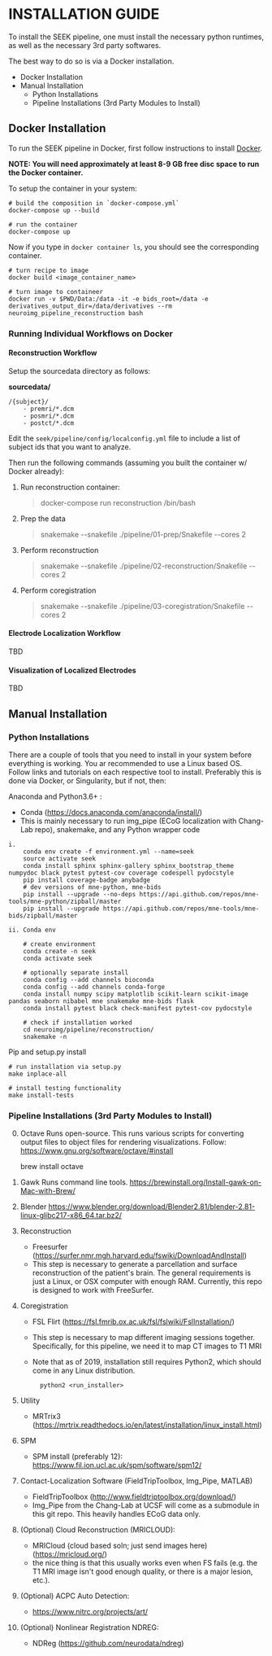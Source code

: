 # INSTALLATION GUIDE
To install the SEEK pipeline, one must install the necessary python runtimes, as well as the necessary 3rd party 
softwares. 

The best way to do so is via a Docker installation.

<!-- MarkdownTOC -->

- Docker Installation
- Manual Installation
    - Python Installations
    - Pipeline Installations \(3rd Party Modules to Install\)

<!-- /MarkdownTOC -->

## Docker Installation
To run the SEEK pipeline in Docker, first follow instructions to install [Docker](https://docs.docker.com/get-docker/).

**NOTE: You will need approximately at least 8-9 GB free disc space to run the Docker container.**

To setup the container in your system:

    # build the composition in `docker-compose.yml`
    docker-compose up --build
    
    # run the container
    docker-compose up 
    
Now if you type in `docker container ls`, you should see the corresponding container.
    
    # turn recipe to image
    docker build <image_container_name>
    
    # turn image to containeer
    docker run -v $PWD/Data:/data -it -e bids_root=/data -e derivatives_output_dir=/data/derivatives --rm neuroimg_pipeline_reconstruction bash

### Running Individual Workflows on Docker

#### Reconstruction Workflow
Setup the sourcedata directory as follows:

 **sourcedata/**
       
    /{subject}/
        - premri/*.dcm
        - posmri/*.dcm
        - postct/*.dcm
        
Edit the `seek/pipeline/config/localconfig.yml` file to include a list of 
subject ids that you want to analyze.

Then run the following commands (assuming you built the container w/ Docker already):

   1. Run reconstruction container:
   
        > docker-compose run reconstruction /bin/bash

   2. Prep the data
   
        >snakemake --snakefile ./pipeline/01-prep/Snakefile --cores 2
                              
   3.  Perform reconstruction
        
        > snakemake --snakefile ./pipeline/02-reconstruction/Snakefile --cores 2
   
   4. Perform coregistration
   
        > snakemake --snakefile ./pipeline/03-coregistration/Snakefile --cores 2

#### Electrode Localization Workflow
TBD

#### Visualization of Localized Electrodes
TBD



## Manual Installation
### Python Installations
There are a couple of tools that you need to install in your system before everything is working. You ar recommended to use a Linux based OS. 
Follow links and tutorials on each respective tool to install. Preferably this is done via Docker, or Singularity, but if not, then:

Anaconda and Python3.6+ :
   * Conda (https://docs.anaconda.com/anaconda/install/)
   * This is mainly necessary to run img_pipe (ECoG localization with Chang-Lab repo), snakemake, and any Python wrapper code
    
    i. 
        conda env create -f environment.yml --name=seek
        source activate seek
        conda install sphinx sphinx-gallery sphinx_bootstrap_theme numpydoc black pytest pytest-cov coverage codespell pydocstyle
        pip install coverage-badge anybadge
        # dev versions of mne-python, mne-bids
        pip install --upgrade --no-deps https://api.github.com/repos/mne-tools/mne-python/zipball/master
        pip install --upgrade https://api.github.com/repos/mne-tools/mne-bids/zipball/master
        
    ii. Conda env
    
        # create environment
        conda create -n seek
        conda activate seek
        
        # optionally separate install
        conda config --add channels bioconda
        conda config --add channels conda-forge
        conda install numpy scipy matplotlib scikit-learn scikit-image pandas seaborn nibabel mne snakemake mne-bids flask
        conda install pytest black check-manifest pytest-cov pydocstyle
        
        # check if installation worked
        cd neuroimg/pipeline/reconstruction/
        snakemake -n    
   
Pip and setup.py install
    
    # run installation via setup.py
    make inplace-all
    
    # install testing functionality
    make install-tests


### Pipeline Installations (3rd Party Modules to Install)
0. Octave
    Runs open-source. This runs various scripts for converting output files to object files for rendering visualizations.
    Follow: https://www.gnu.org/software/octave/#install
    
   
    brew install octave
       
0. Gawk
    Runs command line tools.
    https://brewinstall.org/Install-gawk-on-Mac-with-Brew/

0. Blender
    https://www.blender.org/download/Blender2.81/blender-2.81-linux-glibc217-x86_64.tar.bz2/

1. Reconstruction
    * Freesurfer (https://surfer.nmr.mgh.harvard.edu/fswiki/DownloadAndInstall)
    * This step is necessary to generate a parcellation and surface reconstruction of the patient's brain. The general requirements is just a 
    Linux, or OSX computer with enough RAM. Currently, this repo is designed to work with FreeSurfer.
    
2. Coregistration
    * FSL Flirt (https://fsl.fmrib.ox.ac.uk/fsl/fslwiki/FslInstallation/)
    * This step is necessary to map different imaging sessions together. Specifically, for this pipeline, we need it to map CT images to T1 MRI
    * Note that as of 2019, installation still requires Python2, which should come in any Linux distribution.
        
            python2 <run_installer>
    
3. Utility
    * MRTrix3 (https://mrtrix.readthedocs.io/en/latest/installation/linux_install.html)

4. SPM 
    * SPM install (preferably 12): https://www.fil.ion.ucl.ac.uk/spm/software/spm12/

5. Contact-Localization Software (FieldTripToolbox, Img_Pipe, MATLAB)
    * FieldTripToolbox (http://www.fieldtriptoolbox.org/download/)
    * Img_Pipe from the Chang-Lab at UCSF will come as a submodule in this git repo. This heavily handles ECoG data only.
 
6. (Optional) Cloud Reconstruction (MRICLOUD):
    * MRICloud (cloud based soln; just send images here) (https://mricloud.org/)
    * the nice thing is that this usually works even when FS fails (e.g. the T1 MRI image isn't good enough quality, or there is a major lesion, etc.).

7. (Optional) ACPC Auto Detection:
    * https://www.nitrc.org/projects/art/
    
8. (Optional) Nonlinear Registration NDREG:
    * NDReg (https://github.com/neurodata/ndreg)
